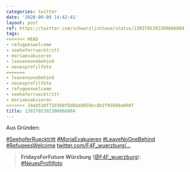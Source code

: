 ```yaml
---
categories: twitter
date: '2020-09-09 14:42:41'
layout: post
ref: https://twitter.com/schwarzlichtwue/status/1303705392300666884
tags:
<<<<<<< HEAD
- refugeeswelcome
- seehoferruecktritt
- moriaevakuieren
- leavenoonebehind
- neuesprofilfoto
=======
- leavenoonebehind
- neuesprofilfoto
- refugeeswelcome
- seehoferruecktritt
- moriaevakuieren
>>>>>>> 24eb510f719360f8d6bdd059ecdb1f95609a008f
title: 1303705392300666884
---
```

Aus Gründen:

[#SeehoferRuecktritt](/t/seehoferruecktritt) [#MoriaEvakuieren](/t/moriaevakuieren) [#LeaveNoOneBehind](/t/leavenoonebehind) [#RefugeesWelcome](/t/refugeeswelcome) [twitter.com/F4F_wuerzburg/…](https://twitter.com/F4F_wuerzburg/status/1303704954792800258)
> <b>FridaysForFuture Würzburg</b> ([@F4F_wuerzburg](https://twitter.com/F4F_wuerzburg)):  
>[#NeuesProfilfoto](/t/neuesprofilfoto)   

